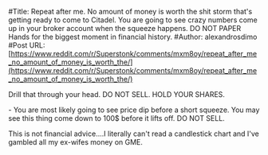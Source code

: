 #Title: Repeat after me. No amount of money is worth the shit storm that's getting ready to come to Citadel. You are going to see crazy numbers come up in your broker account when the squeeze happens. DO NOT PAPER Hands for the biggest moment in financial history.
#Author: alexandrosdimo
#Post URL: [https://www.reddit.com/r/Superstonk/comments/mxm8oy/repeat_after_me_no_amount_of_money_is_worth_the/](https://www.reddit.com/r/Superstonk/comments/mxm8oy/repeat_after_me_no_amount_of_money_is_worth_the/)


Drill that through your head. DO NOT SELL. HOLD YOUR SHARES. 

\- You are most likely going to see price dip before a short squeeze. You may see this thing come down to 100$ before it lifts off. DO NOT SELL. 

This is not financial advice....I literally can't read a candlestick chart and I've gambled all my ex-wifes money on GME.